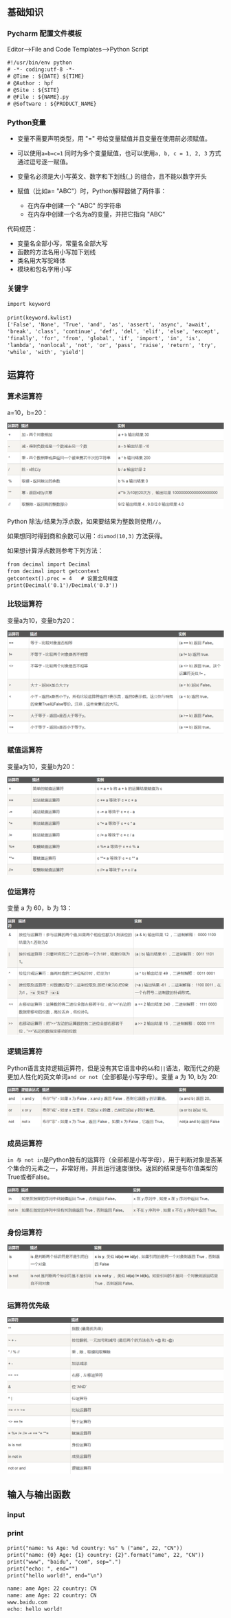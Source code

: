 ## 基础知识

### Pycharm 配置文件模板

Editor-->File and Code Templates-->Python Script

```
#!/usr/bin/env python
# -*- coding:utf-8 -*-
# @Time : ${DATE} ${TIME}
# @Author : hpf
# @Site : ${SITE}
# @File : ${NAME}.py
# @Software : ${PRODUCT_NAME}
```

### Python变量

* 变量不需要声明类型，用 "=" 号给变量赋值并且变量在使用前必须赋值。
* 可以使用`a=b=c=1` 同时为多个变量赋值，也可以使用`a, b, c = 1, 2, 3` 方式通过逗号逐一赋值。

* 变量名必须是大小写英文、数字和下划线(_) 的组合，且不能以数字开头

* 赋值（比如a= "ABC"）时，Python解释器做了两件事：
  * 在内存中创建一个 "ABC" 的字符串
  * 在内存中创建一个名为a的变量，并把它指向 "ABC"

代码规范：

* 变量名全部小写，常量名全部大写
* 函数的方法名用小写加下划线
* 类名用大写驼峰体
* 模块和包名字用小写

### 关键字

```
import keyword

print(keyword.kwlist)
['False', 'None', 'True', 'and', 'as', 'assert', 'async', 'await', 'break', 'class', 'continue', 'def', 'del', 'elif', 'else', 'except', 'finally', 'for', 'from', 'global', 'if', 'import', 'in', 'is', 'lambda', 'nonlocal', 'not', 'or', 'pass', 'raise', 'return', 'try', 'while', 'with', 'yield']
```

## 运算符

### 算术运算符

 a=10，b=20： 

![](img/1762677-20201007160351253-1554017931.png)

Python 除法`/`结果为浮点数，如果要结果为整数则使用`//`。

如果想同时得到商和余数可以用：`divmod(10,3)` 方法获得。

如果想计算浮点数则参考下列方法：

```
from decimal import Decimal
from decimal import getcontext
getcontext().prec = 4   # 设置全局精度
print(Decimal('0.1')/Decimal('0.3'))
```

### 比较运算符

 变量a为10，变量b为20： 

![](img/1762677-20201007160355352-1008509689.png)

### 赋值运算符

 变量a为10，变量b为20： 

![](img/1762677-20201007160401027-1528491553.png)

### 位运算符

 变量 a 为 60，b 为 13：

![](img/1762677-20201007160404031-1961830477.png)

### 逻辑运算符

 Python语言支持逻辑运算符，但是没有其它语言中的`&&`和`||`语法，取而代之的是更加人性化的英文单词`and or not`（全部都是小写字母）。变量 a 为 10, b为 20: 

![](img/1762677-20201007160407242-873839345.png)

### 成员运算符

 `in 与 not in`是Python独有的运算符（全部都是小写字母），用于判断对象是否某个集合的元素之一，非常好用，并且运行速度很快。返回的结果是布尔值类型的True或者False。 

![](img/1762677-20201007160410682-150590553.png)

### 身份运算符

![](img/1762677-20201007160413879-1026540734.png)

### 运算符优先级

![](img/1762677-20201007160416891-1604949311.png)

## 输入与输出函数

### input



### print

```
print("name: %s Age: %d country: %s" % ("ame", 22, "CN"))
print("name: {0} Age: {1} country: {2}".format("ame", 22, "CN"))
print("www", "baidu", "com", sep=".")
print("echo: ", end="")
print("hello world!", end="\n")
```

```
name: ame Age: 22 country: CN
name: ame Age: 22 country: CN
www.baidu.com
echo: hello world!
```

 

